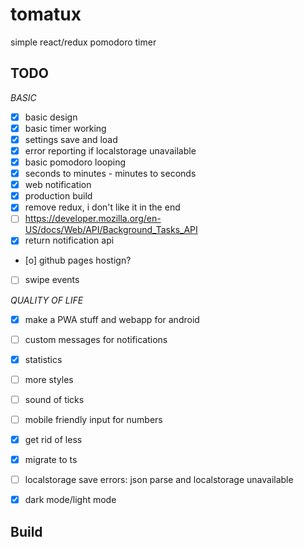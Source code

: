 # tomatux
simple react/redux pomodoro timer

## TODO

  *BASIC*

  - [x] basic design
  - [x] basic timer working
  - [x] settings save and load
  - [x] error reporting if localstorage unavailable
  - [x] basic pomodoro looping
  - [x] seconds to minutes - minutes to seconds
  - [x] web notification
  - [x] production build
  - [x] remove redux, i don't like it in the end
  - [ ] https://developer.mozilla.org/en-US/docs/Web/API/Background_Tasks_API
  - [x] return notification api
  - [o] github pages hostign?
  - [ ] swipe events

  *QUALITY OF LIFE*
  - [x] make a PWA stuff and webapp for android
  - [ ] custom messages for notifications
  - [x] statistics
  - [ ] more styles
  - [ ] sound of ticks
  - [ ] mobile friendly input for numbers
  - [x] get rid of less
  - [x] migrate to ts
  - [ ] localstorage save errors: json parse and localstorage unavailable
  - [x] dark mode/light mode


## Build